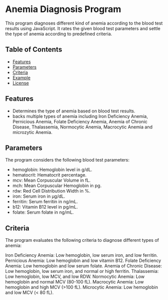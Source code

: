 # Anemia Diagnosis Program

This program diagnoses different kind of anemia according to the blood test results using JavaScript. It rates the given blood test parameters and settle the type of anemia according to predefined criteria.

## Table of Contents

- [Features](#features)
- [Parameters](#parameters)
- [Criteria](#criteria)
- [Example](#example)
- [License](#license)

## Features

- Determines the type of anemia based on blood test results.
- backs multiple types of anemia including Iron Deficiency Anemia, Pernicious Anemia, Folate Deficiency Anemia, Anemia of Chronic Disease, Thalassemia, Normocytic Anemia, Macrocytic Anemia and microzytic Anemia.


## Parameters

The program considers the following blood test parameters:
- hemoglobin: Hemoglobin level in g/dL.
- hematocrit: Hematocrit percentage.
- mcv: Mean Corpuscular Volume in fL.
- mch: Mean Corpuscular Hemoglobin in pg.
- rdw: Red Cell Distribution Width in %.
- iron: Serum iron in µg/dL.
- ferritin: Serum ferritin in ng/mL.
- b12: Vitamin B12 level in pg/mL.
- folate: Serum folate in ng/mL.

## Criteria

The program evaluates the following criteria to diagnose different types of anemia:

Iron Deficiency Anemia: Low hemoglobin, low serum iron, and low ferritin.
Pernicious Anemia: Low hemoglobin and low vitamin B12.
Folate Deficiency Anemia: Low hemoglobin and low serum folate.
Anemia of Chronic Disease: Low hemoglobin, low serum iron, and normal or high ferritin.
Thalassemia: Low hemoglobin, low MCV, and low RDW.
Normocytic Anemia: Low hemoglobin and normal MCV (80-100 fL).
Macrocytic Anemia: Low hemoglobin and high MCV (>100 fL).
Microcytic Anemia: Low hemoglobin and low MCV (< 80 fL).


